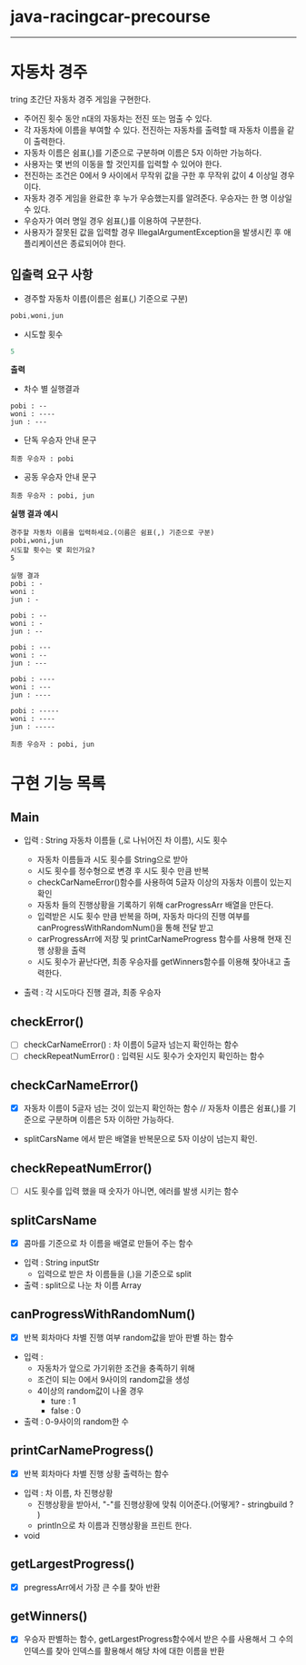 # java-racingcar-precourse

---
# 자동차 경주 

tring
초간단 자동차 경주 게임을 구현한다. 

- 주어진 횟수 동안 n대의 자동차는 전진 또는 멈출 수 있다. 
- 각 자동차에 이름을 부여할 수 있다. 전진하는 자동차를 출력할 때 자동차 이름을 같이 출력한다.
- 자동차 이름은 쉼표(,)를 기준으로 구분하며 이름은 5자 이하만 가능하다.
- 사용자는 몇 번의 이동을 할 것인지를 입력할 수 있어야 한다.
- 전진하는 조건은 0에서 9 사이에서 무작위 값을 구한 후 무작위 값이 4 이상일 경우이다.
- 자동차 경주 게임을 완료한 후 누가 우승했는지를 알려준다. 우승자는 한 명 이상일 수 있다.
- 우승자가 여러 명일 경우 쉼표(,)를 이용하여 구분한다.
- 사용자가 잘못된 값을 입력할 경우 IllegalArgumentException을 발생시킨 후 애플리케이션은 종료되어야 한다.

## 입출력 요구 사항 
- 경주할 자동차 이름(이름은 쉼표(,) 기준으로 구분)
```java 
pobi,woni,jun
```
- 시도할 횟수 
```java
5
```

**출력** 
- 차수 별 실행결과 
```declarative
pobi : --
woni : ----
jun : ---
```
- 단독 우승자 안내 문구 
```declarative
최종 우승자 : pobi
```
- 공동 우승자 안내 문구 
```declarative
최종 우승자 : pobi, jun
```

**실행 결과 예시**
```declarative
경주할 자동차 이름을 입력하세요.(이름은 쉼표(,) 기준으로 구분)
pobi,woni,jun
시도할 횟수는 몇 회인가요?
5

실행 결과
pobi : -
woni : 
jun : -

pobi : --
woni : -
jun : --

pobi : ---
woni : --
jun : ---

pobi : ----
woni : ---
jun : ----

pobi : -----
woni : ----
jun : -----

최종 우승자 : pobi, jun
```

# 구현 기능 목록 
## Main 
- 입력 : String 자동차 이름들 (,로 나뉘어진 차 이름), 시도 횟수

  - 자동차 이름들과 시도 횟수를 String으로 받아
  - 시도 횟수를 정수형으로 변경 후 시도 횟수 만큼 반복
  - checkCarNameError()함수를 사용하여 5글자 이상의 자동차 이름이 있는지 확인 
  - 자동차 들의 진행상황을 기록하기 위해 carProgressArr 배열을 만든다. 
  - 입력받은 시도 횟수 만큼 반복을 하며, 자동차 마다의 진행 여부를 canProgressWithRandomNum()을 통해 전달 받고 
  - carProgressArr에 저장 및 printCarNameProgress 함수를 사용해 현재 진행 상황을 출력 
  - 시도 횟수가 끝난다면, 최종 우승자를 getWinners함수를 이용해 찾아내고 출력한다. 
  
- 출력 : 각 시도마다 진행 결과, 최종 우승자 

## checkError()
- [ ] checkCarNameError() : 차 이름이 5글자 넘는지 확인하는 함수  
- [ ] checkRepeatNumError() : 입력된 시도 횟수가 숫자인지 확인하는 함수 
    
## checkCarNameError()
- [x] 자동차 이름이 5글자 넘는 것이 있는지 확인하는 함수 
// 자동차 이름은 쉼표(,)를 기준으로 구분하며 이름은 5자 이하만 가능하다.  
- splitCarsName 에서 받은 배열을 반복문으로 5자 이상이 넘는지 확인. 

## checkRepeatNumError()
- [ ]  시도 횟수를 입력 했을 때 숫자가 아니면, 에러를 발생 시키는 함수 

## splitCarsName 
- [x] 콤마를 기준으로 차 이름을 배열로 만들어 주는 함수 
- 입력 : String inputStr
  - 입력으로 받은 차 이름들을 (,)을 기준으로 split 
- 출력 : split으로 나눈 차 이름 Array 

## canProgressWithRandomNum()
- [x] 반복 회차마다 차별 진행 여부 random값을 받아 판별 하는 함수
- 입력 : 
  - 자동차가 앞으로 가기위한 조건을 충족하기 위해 
  - 조건이 되는 0에서 9사이의 random값을 생성 
  - 4이상의 random값이 나올 경우
    - ture : 1 
    - false : 0 
- 출력 : 0-9사이의 random한 수

## printCarNameProgress()
- [x] 반복 회차마다 차별 진행 상황 출력하는 함수
- 입력 : 차 이름, 차 진행상황
  - 진행상황을 받아서, "-"를 진행상황에 맞춰 이어준다.(어떻게? - stringbuild ? )
  - println으로 차 이름과 진행상황을 프린트 한다.
- void

## getLargestProgress()
- [x] pregressArr에서 가장 큰 수를 찾아 반환  

## getWinners()
- [x] 우승자 판별하는 함수, getLargestProgress함수에서 받은 수를 사용해서 그 수의 인덱스를 찾아 인덱스를 활용해서 해당 차에 대한 이름을 반환 
